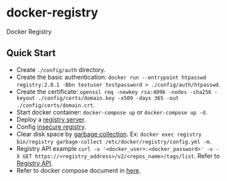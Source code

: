 # docker-registry
Docker Registry

## Quick Start

- Create `./config/auth` directory.
- Create the basic authentication: `docker run --entrypoint htpasswd registry:2.8.1 -Bbn testuser testpassword > ./config/auth/htpasswd`.
- Create the certificate: `openssl req -newkey rsa:4096 -nodes -sha256 -keyout ./config/certs/domain.key -x509 -days 365 -out ./config/certs/domain.crt`.
- Start docker container: `docker-compose up` or `docker-compose up -d`.
- Deploy a [registry server](https://docs.docker.com/registry/deploying/).
- Config [insecure registry](https://docs.docker.com/registry/insecure/).
- Clear disk space by [garbage collection](https://docs.docker.com/registry/garbage-collection/). Ex: `docker exec registry bin/registry garbage-collect /etc/docker/registry/config.yml -m`.
- Registry API example `curl -u '<docker_user>:<docker_password>' -v -X GET https://<registry_address>/v2/<repos_name>/tags/list`. Refer to [Registry API](https://docs.docker.com/registry/spec/api/#detail).
- Refer to docker compose document in [here](https://docs.docker.com/compose/overview/#compose-documentation).
